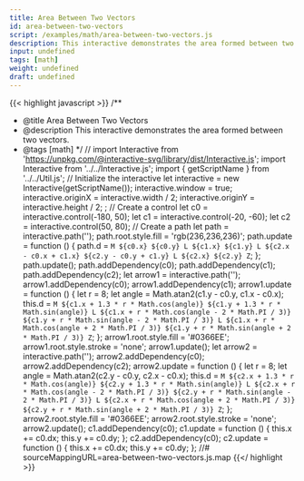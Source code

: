 ```yaml
---
title: Area Between Two Vectors
id: area-between-two-vectors
script: /examples/math/area-between-two-vectors.js
description: This interactive demonstrates the area formed between two vectors.
input: undefined
tags: [math]
weight: undefined
draft: undefined
---
```


{{< highlight javascript >}}
/**
* @title Area Between Two Vectors
* @description This interactive demonstrates the area formed between two vectors.
* @tags [math]
*/
// import Interactive from 'https://unpkg.com/@interactive-svg/library/dist/Interactive.js';
import Interactive from '../../Interactive.js';
import { getScriptName } from '../../Util.js';
// Initialize the interactive
let interactive = new Interactive(getScriptName());
interactive.window = true;
interactive.originX = interactive.width / 2;
interactive.originY = interactive.height / 2;
;
// Create a control
let c0 = interactive.control(-180, 50);
let c1 = interactive.control(-20, -60);
let c2 = interactive.control(50, 80);
// Create a path
let path = interactive.path('');
path.root.style.fill = 'rgb(236,236,236)';
path.update = function () {
    path.d = `M ${c0.x} ${c0.y}
            L ${c1.x} ${c1.y}
            L ${c2.x - c0.x + c1.x} ${c2.y - c0.y + c1.y}
            L ${c2.x} ${c2.y}
            Z`;
};
path.update();
path.addDependency(c0);
path.addDependency(c1);
path.addDependency(c2);
let arrow1 = interactive.path('');
arrow1.addDependency(c0);
arrow1.addDependency(c1);
arrow1.update = function () {
    let r = 8;
    let angle = Math.atan2(c1.y - c0.y, c1.x - c0.x);
    this.d = `M ${c1.x + 1.3 * r * Math.cos(angle)} ${c1.y + 1.3 * r * Math.sin(angle)}
  L ${c1.x + r * Math.cos(angle - 2 * Math.PI / 3)} ${c1.y + r * Math.sin(angle - 2 * Math.PI / 3)}
  L ${c1.x + r * Math.cos(angle + 2 * Math.PI / 3)} ${c1.y + r * Math.sin(angle + 2 * Math.PI / 3)}
            Z`;
};
arrow1.root.style.fill = '#0366EE';
arrow1.root.style.stroke = 'none';
arrow1.update();
let arrow2 = interactive.path('');
arrow2.addDependency(c0);
arrow2.addDependency(c2);
arrow2.update = function () {
    let r = 8;
    let angle = Math.atan2(c2.y - c0.y, c2.x - c0.x);
    this.d = `M ${c2.x + 1.3 * r * Math.cos(angle)} ${c2.y + 1.3 * r * Math.sin(angle)}
  L ${c2.x + r * Math.cos(angle - 2 * Math.PI / 3)} ${c2.y + r * Math.sin(angle - 2 * Math.PI / 3)}
  L ${c2.x + r * Math.cos(angle + 2 * Math.PI / 3)} ${c2.y + r * Math.sin(angle + 2 * Math.PI / 3)}
            Z`;
};
arrow2.root.style.fill = '#0366EE';
arrow2.root.style.stroke = 'none';
arrow2.update();
c1.addDependency(c0);
c1.update = function () {
    this.x += c0.dx;
    this.y += c0.dy;
};
c2.addDependency(c0);
c2.update = function () {
    this.x += c0.dx;
    this.y += c0.dy;
};
//# sourceMappingURL=area-between-two-vectors.js.map
{{</ highlight >}}

